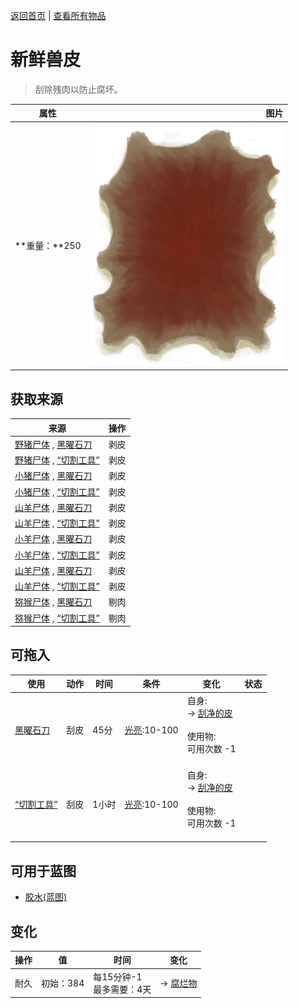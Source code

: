 [返回首页](index.md)   |  [查看所有物品](object.md)
# 新鲜兽皮  
> 刮除残肉以防止腐坏。  
  
  属性  |   图片   
 ----  |  ----:   
 **重量：**250  |  ![](Sprite/HideRaw.png)   
  
## 获取来源  
来源  |  操作  
----  |  ----  
[野猪尸体](BoarCarcass.md) , [黑曜石刀](KnifeObsidian.md)  |  剥皮  
[野猪尸体](BoarCarcass.md) , [“切割工具”](tag_Cutter.md)  |  剥皮  
[小猪尸体](BoarCarcassPiglet.md) , [黑曜石刀](KnifeObsidian.md)  |  剥皮  
[小猪尸体](BoarCarcassPiglet.md) , [“切割工具”](tag_Cutter.md)  |  剥皮  
[山羊尸体](GoatCarcassFemale.md) , [黑曜石刀](KnifeObsidian.md)  |  剥皮  
[山羊尸体](GoatCarcassFemale.md) , [“切割工具”](tag_Cutter.md)  |  剥皮  
[小羊尸体](GoatCarcassKid.md) , [黑曜石刀](KnifeObsidian.md)  |  剥皮  
[小羊尸体](GoatCarcassKid.md) , [“切割工具”](tag_Cutter.md)  |  剥皮  
[山羊尸体](GoatCarcassMale.md) , [黑曜石刀](KnifeObsidian.md)  |  剥皮  
[山羊尸体](GoatCarcassMale.md) , [“切割工具”](tag_Cutter.md)  |  剥皮  
[猕猴尸体](MacaqueCarcass.md) , [黑曜石刀](KnifeObsidian.md)  |  剔肉  
[猕猴尸体](MacaqueCarcass.md) , [“切割工具”](tag_Cutter.md)  |  剔肉  
## 可拖入  
使用  |  动作  |  时间  |  条件  |  变化  |  状态  
----  |  ----  |  ----  |  ----  |  ----  |  ----  
[黑曜石刀](KnifeObsidian.md)  |  刮皮  |  45分  |  [光亮](Light.md):10-100  |  自身:<br>→ [刮净的皮](SkinFleshed.md)<br><br>使用物:<br>可用次数  -1<br><br>  |    
[“切割工具”](tag_Cutter.md)  |  刮皮  |  1小时  |  [光亮](Light.md):10-100  |  自身:<br>→ [刮净的皮](SkinFleshed.md)<br><br>使用物:<br>可用次数  -1<br><br>  |    
## 可用于蓝图  
- [胶水(蓝图)](Bp_Glue.md)  
  
  
## 变化  
操作  |  值  |  时间  |  变化  
----  |  ----  |  ----  |  ----  
耐久  |  初始：384  |  每15分钟-1<br>最多需要：4天  |  → [腐烂物](RottenRemains.md)  
